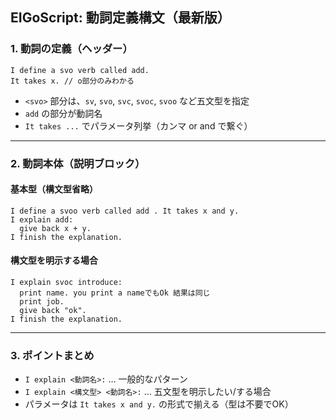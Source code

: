 ## EIGoScript: 動詞定義構文（最新版）

### 1. 動詞の定義（ヘッダー）

```eigoscript
I define a svo verb called add.
It takes x. // o部分のみわかる
```

* `<svo>` 部分は、`sv`, `svo`, `svc`, `svoc`, `svoo` など五文型を指定
* `add` の部分が動詞名
* `It takes ...` でパラメータ列挙（カンマ or and で繋ぐ）

---

### 2. 動詞本体（説明ブロック）

#### 基本型（構文型省略）

```eigoscript
I define a svoo verb called add . It takes x and y.
I explain add:
  give back x + y.
I finish the explanation.
```

#### 構文型を明示する場合

```eigoscript
I explain svoc introduce:
  print name. you print a nameでもOk 結果は同じ
  print job.
  give back "ok".
I finish the explanation.
```

---

### 3. ポイントまとめ

* `I explain <動詞名>:` … 一般的なパターン
* `I explain <構文型> <動詞名>:` … 五文型を明示したい/する場合
* パラメータは `It takes x and y.` の形式で揃える（型は不要でOK）
